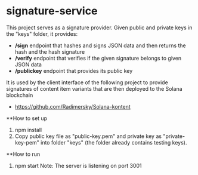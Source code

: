 # signature-service

This project serves as a signature provider.
Given public and private keys in the "keys" folder, it provides:
- **/sign** endpoint that hashes and signs JSON data and then returns the hash and the hash signature
- **/verify** endpoint that verifies if the given signature belongs to given JSON data
- **/publickey** endpoint that provides its public key

It is used by the client interface of the following project to provide signatures of content item variants that are then deployed to the Solana blockchain
- https://github.com/Radimersky/Solana-kontent


**How to set up
1. npm install
2. Copy public key file as "public-key.pem" and private key as "private-key-pem" into folder "keys" (the folder already contains testing keys).

**How to run
1. npm start
   Note: The server is listening on port 3001
